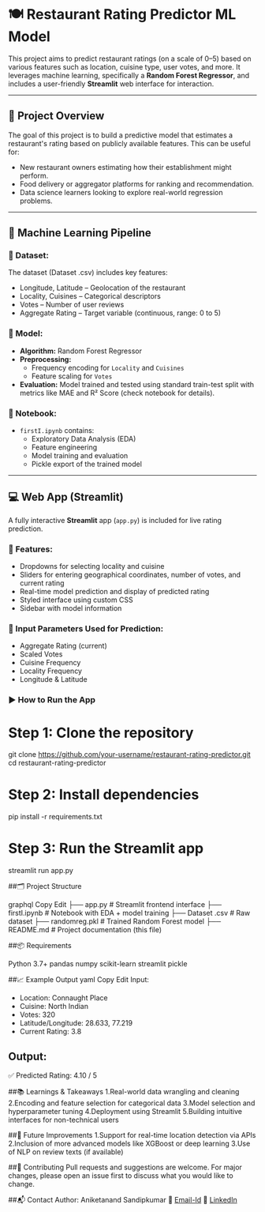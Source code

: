 # 🍽️ Restaurant Rating Predictor ML Model

This project aims to predict restaurant ratings (on a scale of 0–5) based on various features such as location, cuisine type, user votes, and more. It leverages machine learning, specifically a **Random Forest Regressor**, and includes a user-friendly **Streamlit** web interface for interaction.

---

## 📌 Project Overview

The goal of this project is to build a predictive model that estimates a restaurant's rating based on publicly available features. This can be useful for:
- New restaurant owners estimating how their establishment might perform.
- Food delivery or aggregator platforms for ranking and recommendation.
- Data science learners looking to explore real-world regression problems.

---

## 🧠 Machine Learning Pipeline

### 📁 Dataset:
The dataset (Dataset .csv) includes key features:
- Longitude, Latitude – Geolocation of the restaurant  
- Locality, Cuisines – Categorical descriptors  
- Votes – Number of user reviews  
- Aggregate Rating – Target variable (continuous, range: 0 to 5)  

### 🧪 Model:
- **Algorithm:** Random Forest Regressor  
- **Preprocessing:**
  - Frequency encoding for `Locality` and `Cuisines`
  - Feature scaling for `Votes`
- **Evaluation:** Model trained and tested using standard train-test split with metrics like MAE and R² Score (check notebook for details).

### 🧾 Notebook:
- `firstI.ipynb` contains:
  - Exploratory Data Analysis (EDA)
  - Feature engineering
  - Model training and evaluation
  - Pickle export of the trained model

---

## 💻 Web App (Streamlit)

A fully interactive **Streamlit** app (`app.py`) is included for live rating prediction.

### 🔧 Features:
- Dropdowns for selecting locality and cuisine
- Sliders for entering geographical coordinates, number of votes, and current rating
- Real-time model prediction and display of predicted rating
- Styled interface using custom CSS
- Sidebar with model information

### 🧠 Input Parameters Used for Prediction:
- Aggregate Rating (current)
- Scaled Votes
- Cuisine Frequency
- Locality Frequency
- Longitude & Latitude

### ▶️ How to Run the App

# Step 1: Clone the repository
git clone https://github.com/your-username/restaurant-rating-predictor.git
cd restaurant-rating-predictor

# Step 2: Install dependencies
pip install -r requirements.txt

# Step 3: Run the Streamlit app
streamlit run app.py

##🗂️ Project Structure

graphql
Copy
Edit
├── app.py                  # Streamlit frontend interface
├── firstI.ipynb            # Notebook with EDA + model training
├── Dataset .csv            # Raw dataset
├── randomreg.pkl           # Trained Random Forest model
├── README.md               # Project documentation (this file)

##📦 Requirements

Python 3.7+
pandas
numpy
scikit-learn
streamlit
pickle

##📈 Example Output
yaml
Copy
Edit
Input:
- Location: Connaught Place
- Cuisine: North Indian
- Votes: 320
- Latitude/Longitude: 28.633, 77.219
- Current Rating: 3.8

## Output:
✅ Predicted Rating: 4.10 / 5

##📚 Learnings & Takeaways
1.Real-world data wrangling and cleaning
2.Encoding and feature selection for categorical data
3.Model selection and hyperparameter tuning
4.Deployment using Streamlit
5.Building intuitive interfaces for non-technical users

##🚀 Future Improvements
1.Support for real-time location detection via APIs
2.Inclusion of more advanced models like XGBoost or deep learning
3.Use of NLP on review texts (if available)

##🤝 Contributing
Pull requests and suggestions are welcome. For major changes, please open an issue first to discuss what you would like to change.

##📬 Contact
Author: Aniketanand Sandipkumar
📧 [Email-Id](aniketanand2712@gmail.com)
🔗 [LinkedIn](www.linkedin.com/in/aniketanand-sandipkumar-8475ab258)
